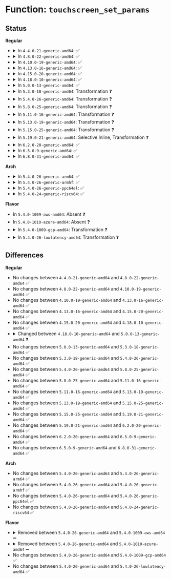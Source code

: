 # Function: <code>touchscreen_set_params</code>

## Status
<b>Regular</b>
<ul>
<li>
<details>
<summary>In <code>4.4.0-21-generic-amd64</code>: ✅</summary>

```c
void touchscreen_set_params(struct input_dev * dev, long unsigned int axis, int max, int fuzz)
```

```json
{
  "name": "touchscreen_set_params",
  "collision_type": "Unique Static",
  "inline_type": "No",
  "funcs": [
    {
      "addr": 18446744071585600448,
      "name": "touchscreen_set_params",
      "external": false,
      "loc": "drivers/input/touchscreen/of_touchscreen.c:35",
      "file": "drivers/input/touchscreen/of_touchscreen.c",
      "inline": "seen, unknown",
      "caller_inline": [],
      "caller_func": [
        "drivers/input/touchscreen/of_touchscreen.c:touchscreen_parse_properties",
        "drivers/input/touchscreen/of_touchscreen.c:touchscreen_parse_properties",
        "drivers/input/touchscreen/of_touchscreen.c:touchscreen_parse_properties"
      ]
    }
  ],
  "symbols": [
    {
      "addr": 18446744071585600448,
      "name": "touchscreen_set_params",
      "section": ".text",
      "bind": "STB_LOCAL",
      "size": 69
    }
  ]
}
```
</details>
</li>
<li>
<details>
<summary>In <code>4.8.0-22-generic-amd64</code>: ✅</summary>

```c
void touchscreen_set_params(struct input_dev * dev, long unsigned int axis, int max, int fuzz)
```

```json
{
  "name": "touchscreen_set_params",
  "collision_type": "Unique Static",
  "inline_type": "No",
  "funcs": [
    {
      "addr": 18446744071585994480,
      "name": "touchscreen_set_params",
      "external": false,
      "loc": "drivers/input/touchscreen/of_touchscreen.c:35",
      "file": "drivers/input/touchscreen/of_touchscreen.c",
      "inline": "seen, unknown",
      "caller_inline": [],
      "caller_func": [
        "drivers/input/touchscreen/of_touchscreen.c:touchscreen_parse_properties",
        "drivers/input/touchscreen/of_touchscreen.c:touchscreen_parse_properties",
        "drivers/input/touchscreen/of_touchscreen.c:touchscreen_parse_properties"
      ]
    }
  ],
  "symbols": [
    {
      "addr": 18446744071585994480,
      "name": "touchscreen_set_params",
      "section": ".text",
      "bind": "STB_LOCAL",
      "size": 65
    }
  ]
}
```
</details>
</li>
<li>
<details>
<summary>In <code>4.10.0-19-generic-amd64</code>: ✅</summary>

```c
void touchscreen_set_params(struct input_dev * dev, long unsigned int axis, int max, int fuzz)
```

```json
{
  "name": "touchscreen_set_params",
  "collision_type": "Unique Static",
  "inline_type": "No",
  "funcs": [
    {
      "addr": 18446744071586182608,
      "name": "touchscreen_set_params",
      "external": false,
      "loc": "drivers/input/touchscreen/of_touchscreen.c:35",
      "file": "drivers/input/touchscreen/of_touchscreen.c",
      "inline": "seen, unknown",
      "caller_inline": [],
      "caller_func": [
        "drivers/input/touchscreen/of_touchscreen.c:touchscreen_parse_properties",
        "drivers/input/touchscreen/of_touchscreen.c:touchscreen_parse_properties",
        "drivers/input/touchscreen/of_touchscreen.c:touchscreen_parse_properties"
      ]
    }
  ],
  "symbols": [
    {
      "addr": 18446744071586182608,
      "name": "touchscreen_set_params",
      "section": ".text",
      "bind": "STB_LOCAL",
      "size": 65
    }
  ]
}
```
</details>
</li>
<li>
<details>
<summary>In <code>4.13.0-16-generic-amd64</code>: ✅</summary>

```c
void touchscreen_set_params(struct input_dev * dev, long unsigned int axis, int max, int fuzz)
```

```json
{
  "name": "touchscreen_set_params",
  "collision_type": "Unique Static",
  "inline_type": "No",
  "funcs": [
    {
      "addr": 18446744071586271056,
      "name": "touchscreen_set_params",
      "external": false,
      "loc": "drivers/input/touchscreen/of_touchscreen.c:35",
      "file": "drivers/input/touchscreen/of_touchscreen.c",
      "inline": "seen, unknown",
      "caller_inline": [],
      "caller_func": [
        "drivers/input/touchscreen/of_touchscreen.c:touchscreen_parse_properties",
        "drivers/input/touchscreen/of_touchscreen.c:touchscreen_parse_properties",
        "drivers/input/touchscreen/of_touchscreen.c:touchscreen_parse_properties"
      ]
    }
  ],
  "symbols": [
    {
      "addr": 18446744071586271056,
      "name": "touchscreen_set_params",
      "section": ".text",
      "bind": "STB_LOCAL",
      "size": 65
    }
  ]
}
```
</details>
</li>
<li>
<details>
<summary>In <code>4.15.0-20-generic-amd64</code>: ✅</summary>

```c
void touchscreen_set_params(struct input_dev * dev, long unsigned int axis, int max, int fuzz)
```

```json
{
  "name": "touchscreen_set_params",
  "collision_type": "Unique Static",
  "inline_type": "No",
  "funcs": [
    {
      "addr": 18446744071586734448,
      "name": "touchscreen_set_params",
      "external": false,
      "loc": "drivers/input/touchscreen/of_touchscreen.c:36",
      "file": "drivers/input/touchscreen/of_touchscreen.c",
      "inline": "seen, unknown",
      "caller_inline": [],
      "caller_func": [
        "drivers/input/touchscreen/of_touchscreen.c:touchscreen_parse_properties",
        "drivers/input/touchscreen/of_touchscreen.c:touchscreen_parse_properties",
        "drivers/input/touchscreen/of_touchscreen.c:touchscreen_parse_properties"
      ]
    }
  ],
  "symbols": [
    {
      "addr": 18446744071586734448,
      "name": "touchscreen_set_params",
      "section": ".text",
      "bind": "STB_LOCAL",
      "size": 66
    }
  ]
}
```
</details>
</li>
<li>
<details>
<summary>In <code>4.18.0-10-generic-amd64</code>: ✅</summary>

```c
void touchscreen_set_params(struct input_dev * dev, long unsigned int axis, int max, int fuzz)
```

```json
{
  "name": "touchscreen_set_params",
  "collision_type": "Unique Static",
  "inline_type": "No",
  "funcs": [
    {
      "addr": 18446744071587000896,
      "name": "touchscreen_set_params",
      "external": false,
      "loc": "drivers/input/touchscreen/of_touchscreen.c:36",
      "file": "drivers/input/touchscreen/of_touchscreen.c",
      "inline": "seen, unknown",
      "caller_inline": [],
      "caller_func": [
        "drivers/input/touchscreen/of_touchscreen.c:touchscreen_parse_properties",
        "drivers/input/touchscreen/of_touchscreen.c:touchscreen_parse_properties",
        "drivers/input/touchscreen/of_touchscreen.c:touchscreen_parse_properties"
      ]
    }
  ],
  "symbols": [
    {
      "addr": 18446744071587000896,
      "name": "touchscreen_set_params",
      "section": ".text",
      "bind": "STB_LOCAL",
      "size": 66
    }
  ]
}
```
</details>
</li>
<li>
<details>
<summary>In <code>5.0.0-13-generic-amd64</code>: ✅</summary>

```c
void touchscreen_set_params(struct input_dev * dev, long unsigned int axis, int min, int max, int fuzz)
```

```json
{
  "name": "touchscreen_set_params",
  "collision_type": "Unique Static",
  "inline_type": "No",
  "funcs": [
    {
      "addr": 18446744071587162128,
      "name": "touchscreen_set_params",
      "external": false,
      "loc": "drivers/input/touchscreen/of_touchscreen.c:36",
      "file": "drivers/input/touchscreen/of_touchscreen.c",
      "inline": "seen, unknown",
      "caller_inline": [],
      "caller_func": [
        "drivers/input/touchscreen/of_touchscreen.c:touchscreen_parse_properties",
        "drivers/input/touchscreen/of_touchscreen.c:touchscreen_parse_properties",
        "drivers/input/touchscreen/of_touchscreen.c:touchscreen_parse_properties"
      ]
    }
  ],
  "symbols": [
    {
      "addr": 18446744071587162128,
      "name": "touchscreen_set_params",
      "section": ".text",
      "bind": "STB_LOCAL",
      "size": 70
    }
  ]
}
```
</details>
</li>
<li>
<details>
<summary>In <code>5.3.0-18-generic-amd64</code>: Transformation ❓</summary>

```c
void touchscreen_set_params(struct input_dev * dev, long unsigned int axis, int min, int max, int fuzz)
```

```json
{
  "name": "touchscreen_set_params",
  "collision_type": "Unique Static",
  "inline_type": "No",
  "funcs": [
    {
      "addr": 0,
      "name": "touchscreen_set_params",
      "external": false,
      "loc": "drivers/input/touchscreen/of_touchscreen.c:32",
      "file": "drivers/input/touchscreen/of_touchscreen.c",
      "inline": "seen, unknown",
      "caller_inline": [],
      "caller_func": [
        "drivers/input/touchscreen/of_touchscreen.c:touchscreen_parse_properties",
        "drivers/input/touchscreen/of_touchscreen.c:touchscreen_parse_properties",
        "drivers/input/touchscreen/of_touchscreen.c:touchscreen_parse_properties"
      ]
    }
  ],
  "symbols": [
    {
      "addr": 18446744071587427360,
      "name": "touchscreen_set_params",
      "section": ".text",
      "bind": "STB_LOCAL",
      "size": 50
    },
    {
      "addr": 18446744071587428719,
      "name": "touchscreen_set_params.cold",
      "section": ".text",
      "bind": "STB_LOCAL",
      "size": 27
    }
  ]
}
```
</details>
</li>
<li>
<details>
<summary>In <code>5.4.0-26-generic-amd64</code>: Transformation ❓</summary>

```c
void touchscreen_set_params(struct input_dev * dev, long unsigned int axis, int min, int max, int fuzz)
```

```json
{
  "name": "touchscreen_set_params",
  "collision_type": "Unique Static",
  "inline_type": "No",
  "funcs": [
    {
      "addr": 0,
      "name": "touchscreen_set_params",
      "external": false,
      "loc": "drivers/input/touchscreen/of_touchscreen.c:32",
      "file": "drivers/input/touchscreen/of_touchscreen.c",
      "inline": "seen, unknown",
      "caller_inline": [],
      "caller_func": [
        "drivers/input/touchscreen/of_touchscreen.c:touchscreen_parse_properties",
        "drivers/input/touchscreen/of_touchscreen.c:touchscreen_parse_properties",
        "drivers/input/touchscreen/of_touchscreen.c:touchscreen_parse_properties"
      ]
    }
  ],
  "symbols": [
    {
      "addr": 18446744071587630416,
      "name": "touchscreen_set_params",
      "section": ".text",
      "bind": "STB_LOCAL",
      "size": 50
    },
    {
      "addr": 18446744071587631775,
      "name": "touchscreen_set_params.cold",
      "section": ".text",
      "bind": "STB_LOCAL",
      "size": 27
    }
  ]
}
```
</details>
</li>
<li>
<details>
<summary>In <code>5.8.0-25-generic-amd64</code>: Transformation ❓</summary>

```c
void touchscreen_set_params(struct input_dev * dev, long unsigned int axis, int min, int max, int fuzz)
```

```json
{
  "name": "touchscreen_set_params",
  "collision_type": "Unique Static",
  "inline_type": "No",
  "funcs": [
    {
      "addr": 0,
      "name": "touchscreen_set_params",
      "external": false,
      "loc": "drivers/input/touchscreen/of_touchscreen.c:32",
      "file": "drivers/input/touchscreen/of_touchscreen.c",
      "inline": "seen, unknown",
      "caller_inline": [],
      "caller_func": [
        "drivers/input/touchscreen/of_touchscreen.c:touchscreen_parse_properties",
        "drivers/input/touchscreen/of_touchscreen.c:touchscreen_parse_properties",
        "drivers/input/touchscreen/of_touchscreen.c:touchscreen_parse_properties"
      ]
    }
  ],
  "symbols": [
    {
      "addr": 18446744071588495184,
      "name": "touchscreen_set_params",
      "section": ".text",
      "bind": "STB_LOCAL",
      "size": 50
    },
    {
      "addr": 18446744071588496572,
      "name": "touchscreen_set_params.cold",
      "section": ".text",
      "bind": "STB_LOCAL",
      "size": 27
    }
  ]
}
```
</details>
</li>
<li>
<details>
<summary>In <code>5.11.0-16-generic-amd64</code>: Transformation ❓</summary>

```c
void touchscreen_set_params(struct input_dev * dev, long unsigned int axis, int min, int max, int fuzz)
```

```json
{
  "name": "touchscreen_set_params",
  "collision_type": "Unique Static",
  "inline_type": "No",
  "funcs": [
    {
      "addr": 0,
      "name": "touchscreen_set_params",
      "external": false,
      "loc": "drivers/input/touchscreen/of_touchscreen.c:32",
      "file": "drivers/input/touchscreen/of_touchscreen.c",
      "inline": "seen, unknown",
      "caller_inline": [],
      "caller_func": [
        "drivers/input/touchscreen/of_touchscreen.c:touchscreen_parse_properties",
        "drivers/input/touchscreen/of_touchscreen.c:touchscreen_parse_properties",
        "drivers/input/touchscreen/of_touchscreen.c:touchscreen_parse_properties"
      ]
    }
  ],
  "symbols": [
    {
      "addr": 18446744071588523984,
      "name": "touchscreen_set_params",
      "section": ".text",
      "bind": "STB_LOCAL",
      "size": 50
    },
    {
      "addr": 18446744071591573287,
      "name": "touchscreen_set_params.cold",
      "section": ".text",
      "bind": "STB_LOCAL",
      "size": 27
    }
  ]
}
```
</details>
</li>
<li>
<details>
<summary>In <code>5.13.0-19-generic-amd64</code>: Transformation ❓</summary>

```c
void touchscreen_set_params(struct input_dev * dev, long unsigned int axis, int min, int max, int fuzz)
```

```json
{
  "name": "touchscreen_set_params",
  "collision_type": "Unique Static",
  "inline_type": "No",
  "funcs": [
    {
      "addr": 0,
      "name": "touchscreen_set_params",
      "external": false,
      "loc": "drivers/input/touchscreen.c:33",
      "file": "drivers/input/touchscreen.c",
      "inline": "seen, unknown",
      "caller_inline": [],
      "caller_func": [
        "drivers/input/touchscreen.c:touchscreen_parse_properties",
        "drivers/input/touchscreen.c:touchscreen_parse_properties",
        "drivers/input/touchscreen.c:touchscreen_parse_properties"
      ]
    }
  ],
  "symbols": [
    {
      "addr": 18446744071588381584,
      "name": "touchscreen_set_params",
      "section": ".text",
      "bind": "STB_LOCAL",
      "size": 45
    },
    {
      "addr": 18446744071591515493,
      "name": "touchscreen_set_params.cold",
      "section": ".text",
      "bind": "STB_LOCAL",
      "size": 28
    }
  ]
}
```
</details>
</li>
<li>
<details>
<summary>In <code>5.15.0-25-generic-amd64</code>: Transformation ❓</summary>

```c
void touchscreen_set_params(struct input_dev * dev, long unsigned int axis, int min, int max, int fuzz)
```

```json
{
  "name": "touchscreen_set_params",
  "collision_type": "Unique Static",
  "inline_type": "No",
  "funcs": [
    {
      "addr": 0,
      "name": "touchscreen_set_params",
      "external": false,
      "loc": "drivers/input/touchscreen.c:33",
      "file": "drivers/input/touchscreen.c",
      "inline": "seen, unknown",
      "caller_inline": [],
      "caller_func": [
        "drivers/input/touchscreen.c:touchscreen_parse_properties",
        "drivers/input/touchscreen.c:touchscreen_parse_properties",
        "drivers/input/touchscreen.c:touchscreen_parse_properties"
      ]
    }
  ],
  "symbols": [
    {
      "addr": 18446744071589045744,
      "name": "touchscreen_set_params",
      "section": ".text",
      "bind": "STB_LOCAL",
      "size": 45
    },
    {
      "addr": 18446744071592621138,
      "name": "touchscreen_set_params.cold",
      "section": ".text",
      "bind": "STB_LOCAL",
      "size": 28
    }
  ]
}
```
</details>
</li>
<li>
<details>
<summary>In <code>5.19.0-21-generic-amd64</code>: Selective Inline, Transformation ❓</summary>

```c
void touchscreen_set_params(struct input_dev * dev, long unsigned int axis, int min, int max, int fuzz)
```

```json
{
  "name": "touchscreen_set_params",
  "collision_type": "Unique Static",
  "inline_type": "Selective",
  "funcs": [
    {
      "addr": 18446744071594504869,
      "name": "touchscreen_set_params",
      "external": false,
      "loc": "drivers/input/touchscreen.c:33",
      "file": "drivers/input/touchscreen.c",
      "inline": "not declared, inlined",
      "caller_inline": [],
      "caller_func": [
        "drivers/input/touchscreen.c:touchscreen_parse_properties",
        "drivers/input/touchscreen.c:touchscreen_parse_properties",
        "drivers/input/touchscreen.c:touchscreen_parse_properties"
      ]
    }
  ],
  "symbols": [
    {
      "addr": 18446744071590487120,
      "name": "touchscreen_set_params",
      "section": ".text",
      "bind": "STB_LOCAL",
      "size": 62
    },
    {
      "addr": 18446744071594504869,
      "name": "touchscreen_set_params.cold",
      "section": ".text",
      "bind": "STB_LOCAL",
      "size": 45
    }
  ]
}
```
</details>
</li>
<li>
<details>
<summary>In <code>6.2.0-20-generic-amd64</code>: ✅</summary>

```c
void touchscreen_set_params(struct input_dev * dev, long unsigned int axis, int min, int max, int fuzz)
```

```json
{
  "name": "touchscreen_set_params",
  "collision_type": "Unique Static",
  "inline_type": "No",
  "funcs": [
    {
      "addr": 18446744071592132608,
      "name": "touchscreen_set_params",
      "external": false,
      "loc": "drivers/input/touchscreen.c:33",
      "file": "drivers/input/touchscreen.c",
      "inline": "seen, unknown",
      "caller_inline": [],
      "caller_func": [
        "drivers/input/touchscreen.c:touchscreen_parse_properties",
        "drivers/input/touchscreen.c:touchscreen_parse_properties",
        "drivers/input/touchscreen.c:touchscreen_parse_properties"
      ]
    }
  ],
  "symbols": [
    {
      "addr": 18446744071592132608,
      "name": "touchscreen_set_params",
      "section": ".text",
      "bind": "STB_LOCAL",
      "size": 103
    }
  ]
}
```
</details>
</li>
<li>
<details>
<summary>In <code>6.5.0-9-generic-amd64</code>: ✅</summary>

```c
void touchscreen_set_params(struct input_dev * dev, long unsigned int axis, int min, int max, int fuzz)
```

```json
{
  "name": "touchscreen_set_params",
  "collision_type": "Unique Static",
  "inline_type": "No",
  "funcs": [
    {
      "addr": 18446744071592556000,
      "name": "touchscreen_set_params",
      "external": false,
      "loc": "drivers/input/touchscreen.c:33",
      "file": "drivers/input/touchscreen.c",
      "inline": "seen, unknown",
      "caller_inline": [],
      "caller_func": [
        "drivers/input/touchscreen.c:touchscreen_parse_properties",
        "drivers/input/touchscreen.c:touchscreen_parse_properties",
        "drivers/input/touchscreen.c:touchscreen_parse_properties"
      ]
    }
  ],
  "symbols": [
    {
      "addr": 18446744071592556000,
      "name": "touchscreen_set_params",
      "section": ".text",
      "bind": "STB_LOCAL",
      "size": 103
    }
  ]
}
```
</details>
</li>
<li>
<details>
<summary>In <code>6.8.0-31-generic-amd64</code>: ✅</summary>

```c
void touchscreen_set_params(struct input_dev * dev, long unsigned int axis, int min, int max, int fuzz)
```

```json
{
  "name": "touchscreen_set_params",
  "collision_type": "Unique Static",
  "inline_type": "No",
  "funcs": [
    {
      "addr": 18446744071593300496,
      "name": "touchscreen_set_params",
      "external": false,
      "loc": "drivers/input/touchscreen.c:33",
      "file": "drivers/input/touchscreen.c",
      "inline": "seen, unknown",
      "caller_inline": [],
      "caller_func": [
        "drivers/input/touchscreen.c:touchscreen_parse_properties",
        "drivers/input/touchscreen.c:touchscreen_parse_properties",
        "drivers/input/touchscreen.c:touchscreen_parse_properties"
      ]
    }
  ],
  "symbols": [
    {
      "addr": 18446744071593300496,
      "name": "touchscreen_set_params",
      "section": ".text",
      "bind": "STB_LOCAL",
      "size": 103
    }
  ]
}
```
</details>
</li>
</ul>
<b>Arch</b>
<ul>
<li>
<details>
<summary>In <code>5.4.0-26-generic-arm64</code>: ✅</summary>

```c
void touchscreen_set_params(struct input_dev * dev, long unsigned int axis, int min, int max, int fuzz)
```

```json
{
  "name": "touchscreen_set_params",
  "collision_type": "Unique Static",
  "inline_type": "No",
  "funcs": [
    {
      "addr": 18446603336500786848,
      "name": "touchscreen_set_params",
      "external": false,
      "loc": "drivers/input/touchscreen/of_touchscreen.c:32",
      "file": "drivers/input/touchscreen/of_touchscreen.c",
      "inline": "seen, unknown",
      "caller_inline": [],
      "caller_func": [
        "drivers/input/touchscreen/of_touchscreen.c:touchscreen_parse_properties",
        "drivers/input/touchscreen/of_touchscreen.c:touchscreen_parse_properties",
        "drivers/input/touchscreen/of_touchscreen.c:touchscreen_parse_properties"
      ]
    }
  ],
  "symbols": [
    {
      "addr": 18446603336500786848,
      "name": "touchscreen_set_params",
      "section": ".text",
      "bind": "STB_LOCAL",
      "size": 124
    }
  ]
}
```
</details>
</li>
<li>
<details>
<summary>In <code>5.4.0-26-generic-armhf</code>: ✅</summary>

```c
void touchscreen_set_params(struct input_dev * dev, long unsigned int axis, int min, int max, int fuzz)
```

```json
{
  "name": "touchscreen_set_params",
  "collision_type": "Unique Static",
  "inline_type": "No",
  "funcs": [
    {
      "addr": 3233296168,
      "name": "touchscreen_set_params",
      "external": false,
      "loc": "drivers/input/touchscreen/of_touchscreen.c:32",
      "file": "drivers/input/touchscreen/of_touchscreen.c",
      "inline": "seen, unknown",
      "caller_inline": [],
      "caller_func": [
        "drivers/input/touchscreen/of_touchscreen.c:touchscreen_parse_properties",
        "drivers/input/touchscreen/of_touchscreen.c:touchscreen_parse_properties",
        "drivers/input/touchscreen/of_touchscreen.c:touchscreen_parse_properties"
      ]
    }
  ],
  "symbols": [
    {
      "addr": 3233296168,
      "name": "touchscreen_set_params",
      "section": ".text",
      "bind": "STB_LOCAL",
      "size": 100
    }
  ]
}
```
</details>
</li>
<li>
<details>
<summary>In <code>5.4.0-26-generic-ppc64el</code>: ✅</summary>

```c
void touchscreen_set_params(struct input_dev * dev, long unsigned int axis, int min, int max, int fuzz)
```

```json
{
  "name": "touchscreen_set_params",
  "collision_type": "Unique Static",
  "inline_type": "No",
  "funcs": [
    {
      "addr": 13835058055294239392,
      "name": "touchscreen_set_params",
      "external": false,
      "loc": "drivers/input/touchscreen/of_touchscreen.c:32",
      "file": "drivers/input/touchscreen/of_touchscreen.c",
      "inline": "seen, unknown",
      "caller_inline": [],
      "caller_func": [
        "drivers/input/touchscreen/of_touchscreen.c:touchscreen_parse_properties",
        "drivers/input/touchscreen/of_touchscreen.c:touchscreen_parse_properties",
        "drivers/input/touchscreen/of_touchscreen.c:touchscreen_parse_properties"
      ]
    }
  ],
  "symbols": [
    {
      "addr": 13835058055294239392,
      "name": "touchscreen_set_params",
      "section": ".text",
      "bind": "STB_LOCAL",
      "size": 136
    }
  ]
}
```
</details>
</li>
<li>
<details>
<summary>In <code>5.4.0-24-generic-riscv64</code>: ✅</summary>

```c
void touchscreen_set_params(struct input_dev * dev, long unsigned int axis, int min, int max, int fuzz)
```

```json
{
  "name": "touchscreen_set_params",
  "collision_type": "Unique Static",
  "inline_type": "No",
  "funcs": [
    {
      "addr": 18446743936277614012,
      "name": "touchscreen_set_params",
      "external": false,
      "loc": "drivers/input/touchscreen/of_touchscreen.c:32",
      "file": "drivers/input/touchscreen/of_touchscreen.c",
      "inline": "seen, unknown",
      "caller_inline": [],
      "caller_func": [
        "drivers/input/touchscreen/of_touchscreen.c:touchscreen_parse_properties",
        "drivers/input/touchscreen/of_touchscreen.c:touchscreen_parse_properties",
        "drivers/input/touchscreen/of_touchscreen.c:touchscreen_parse_properties"
      ]
    }
  ],
  "symbols": [
    {
      "addr": 18446743936277614012,
      "name": "touchscreen_set_params",
      "section": ".text",
      "bind": "STB_LOCAL",
      "size": 118
    }
  ]
}
```
</details>
</li>
</ul>
<b>Flavor</b>
<ul>
<li>
In <code>5.4.0-1009-aws-amd64</code>: Absent ❓
</li>
<li>
In <code>5.4.0-1010-azure-amd64</code>: Absent ❓
</li>
<li>
<details>
<summary>In <code>5.4.0-1009-gcp-amd64</code>: Transformation ❓</summary>

```c
void touchscreen_set_params(struct input_dev * dev, long unsigned int axis, int min, int max, int fuzz)
```

```json
{
  "name": "touchscreen_set_params",
  "collision_type": "Unique Static",
  "inline_type": "No",
  "funcs": [
    {
      "addr": 0,
      "name": "touchscreen_set_params",
      "external": false,
      "loc": "drivers/input/touchscreen/of_touchscreen.c:32",
      "file": "drivers/input/touchscreen/of_touchscreen.c",
      "inline": "seen, unknown",
      "caller_inline": [],
      "caller_func": [
        "drivers/input/touchscreen/of_touchscreen.c:touchscreen_parse_properties",
        "drivers/input/touchscreen/of_touchscreen.c:touchscreen_parse_properties",
        "drivers/input/touchscreen/of_touchscreen.c:touchscreen_parse_properties"
      ]
    }
  ],
  "symbols": [
    {
      "addr": 18446744071587581664,
      "name": "touchscreen_set_params",
      "section": ".text",
      "bind": "STB_LOCAL",
      "size": 50
    },
    {
      "addr": 18446744071587583023,
      "name": "touchscreen_set_params.cold",
      "section": ".text",
      "bind": "STB_LOCAL",
      "size": 27
    }
  ]
}
```
</details>
</li>
<li>
<details>
<summary>In <code>5.4.0-26-lowlatency-amd64</code>: Transformation ❓</summary>

```c
void touchscreen_set_params(struct input_dev * dev, long unsigned int axis, int min, int max, int fuzz)
```

```json
{
  "name": "touchscreen_set_params",
  "collision_type": "Unique Static",
  "inline_type": "No",
  "funcs": [
    {
      "addr": 0,
      "name": "touchscreen_set_params",
      "external": false,
      "loc": "drivers/input/touchscreen/of_touchscreen.c:32",
      "file": "drivers/input/touchscreen/of_touchscreen.c",
      "inline": "seen, unknown",
      "caller_inline": [],
      "caller_func": [
        "drivers/input/touchscreen/of_touchscreen.c:touchscreen_parse_properties",
        "drivers/input/touchscreen/of_touchscreen.c:touchscreen_parse_properties",
        "drivers/input/touchscreen/of_touchscreen.c:touchscreen_parse_properties"
      ]
    }
  ],
  "symbols": [
    {
      "addr": 18446744071587692560,
      "name": "touchscreen_set_params",
      "section": ".text",
      "bind": "STB_LOCAL",
      "size": 50
    },
    {
      "addr": 18446744071587693919,
      "name": "touchscreen_set_params.cold",
      "section": ".text",
      "bind": "STB_LOCAL",
      "size": 27
    }
  ]
}
```
</details>
</li>
</ul>

## Differences
<b>Regular</b>
<ul>
<li>
No changes between <code>4.4.0-21-generic-amd64</code> and <code>4.8.0-22-generic-amd64</code> ✅
</li>
<li>
No changes between <code>4.8.0-22-generic-amd64</code> and <code>4.10.0-19-generic-amd64</code> ✅
</li>
<li>
No changes between <code>4.10.0-19-generic-amd64</code> and <code>4.13.0-16-generic-amd64</code> ✅
</li>
<li>
No changes between <code>4.13.0-16-generic-amd64</code> and <code>4.15.0-20-generic-amd64</code> ✅
</li>
<li>
No changes between <code>4.15.0-20-generic-amd64</code> and <code>4.18.0-10-generic-amd64</code> ✅
</li>
<li>
<details>
<summary>Changed between <code>4.18.0-10-generic-amd64</code> and <code>5.0.0-13-generic-amd64</code> ❓</summary>
<ul>
<li>
<b>Param added. </b>
<code>int min</code>
</li>
<li>
<b>Param reordered. </b>
<code>dev, axis, max, fuzz</code> ➡️ <code>dev, axis, min, max, fuzz</code>
</li>
</ul>
</details>
</li>
<li>
No changes between <code>5.0.0-13-generic-amd64</code> and <code>5.3.0-18-generic-amd64</code> ✅
</li>
<li>
No changes between <code>5.3.0-18-generic-amd64</code> and <code>5.4.0-26-generic-amd64</code> ✅
</li>
<li>
No changes between <code>5.4.0-26-generic-amd64</code> and <code>5.8.0-25-generic-amd64</code> ✅
</li>
<li>
No changes between <code>5.8.0-25-generic-amd64</code> and <code>5.11.0-16-generic-amd64</code> ✅
</li>
<li>
No changes between <code>5.11.0-16-generic-amd64</code> and <code>5.13.0-19-generic-amd64</code> ✅
</li>
<li>
No changes between <code>5.13.0-19-generic-amd64</code> and <code>5.15.0-25-generic-amd64</code> ✅
</li>
<li>
No changes between <code>5.15.0-25-generic-amd64</code> and <code>5.19.0-21-generic-amd64</code> ✅
</li>
<li>
No changes between <code>5.19.0-21-generic-amd64</code> and <code>6.2.0-20-generic-amd64</code> ✅
</li>
<li>
No changes between <code>6.2.0-20-generic-amd64</code> and <code>6.5.0-9-generic-amd64</code> ✅
</li>
<li>
No changes between <code>6.5.0-9-generic-amd64</code> and <code>6.8.0-31-generic-amd64</code> ✅
</li>
</ul>
<b>Arch</b>
<ul>
<li>
No changes between <code>5.4.0-26-generic-amd64</code> and <code>5.4.0-26-generic-arm64</code> ✅
</li>
<li>
No changes between <code>5.4.0-26-generic-amd64</code> and <code>5.4.0-26-generic-armhf</code> ✅
</li>
<li>
No changes between <code>5.4.0-26-generic-amd64</code> and <code>5.4.0-26-generic-ppc64el</code> ✅
</li>
<li>
No changes between <code>5.4.0-26-generic-amd64</code> and <code>5.4.0-24-generic-riscv64</code> ✅
</li>
</ul>
<b>Flavor</b>
<ul>
<li>
<details>
<summary>Removed between <code>5.4.0-26-generic-amd64</code> and <code>5.4.0-1009-aws-amd64</code> ➖</summary>

```c
void touchscreen_set_params(struct input_dev * dev, long unsigned int axis, int min, int max, int fuzz)
```
</details>
</li>
<li>
<details>
<summary>Removed between <code>5.4.0-26-generic-amd64</code> and <code>5.4.0-1010-azure-amd64</code> ➖</summary>

```c
void touchscreen_set_params(struct input_dev * dev, long unsigned int axis, int min, int max, int fuzz)
```
</details>
</li>
<li>
No changes between <code>5.4.0-26-generic-amd64</code> and <code>5.4.0-1009-gcp-amd64</code> ✅
</li>
<li>
No changes between <code>5.4.0-26-generic-amd64</code> and <code>5.4.0-26-lowlatency-amd64</code> ✅
</li>
</ul>
